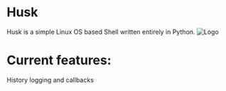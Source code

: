 
# Husk
Husk is a simple Linux OS based Shell written entirely in Python.
![Logo](https://github.com/SchoolyB/Husk/blob/master/HuskTransparent.png)

# Current features:
History logging and callbacks
